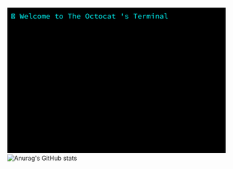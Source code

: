 
![Terminal](terminal.gif)
![Anurag's GitHub stats](https://github-readme-stats.vercel.app/api?username=Etienne-VERSCHUERE&show_icons=true&theme=radical)
